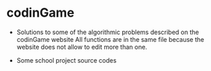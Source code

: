 # codinGame
* Solutions to some of the algorithmic problems described on the codinGame website
All functions are in the same file because the website does not allow to edit more than one.

* Some school project source codes
